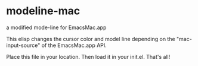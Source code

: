 # modeline-mac
a modified mode-line for EmacsMac.app

This elisp changes the cursor color and model line depending on the "mac-input-source" of the EmacsMac.app API.

Place this file in your location.
Then load it in your init.el.
That's all!
